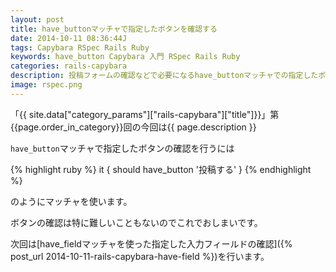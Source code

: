 ```yaml
---
layout: post
title: have_buttonマッチャで指定したボタンを確認する
date: 2014-10-11 08:36:44J
tags: Capybara RSpec Rails Ruby
keywords: have_button Capybara 入門 RSpec Rails Ruby
categories: rails-capybara
description: 投稿フォームの確認などで必要になるhave_buttonマッチャでの指定したボタンの確認テストを行います。
image: rspec.png
---
```


「{{ site.data["category_params"]["rails-capybara"]["title"]}}」第{{page.order_in_category}}回の今回は{{ page.description }}

`have_button`マッチャで指定したボタンの確認を行うには

{% highlight ruby %}
it { should have_button '投稿する' }
{% endhighlight %}

のようにマッチャを使います。

ボタンの確認は特に難しいこともないのでこれでおしまいです。

次回は[have_fieldマッチャを使った指定した入力フィールドの確認]({% post_url 2014-10-11-rails-capybara-have-field %})を行います。
